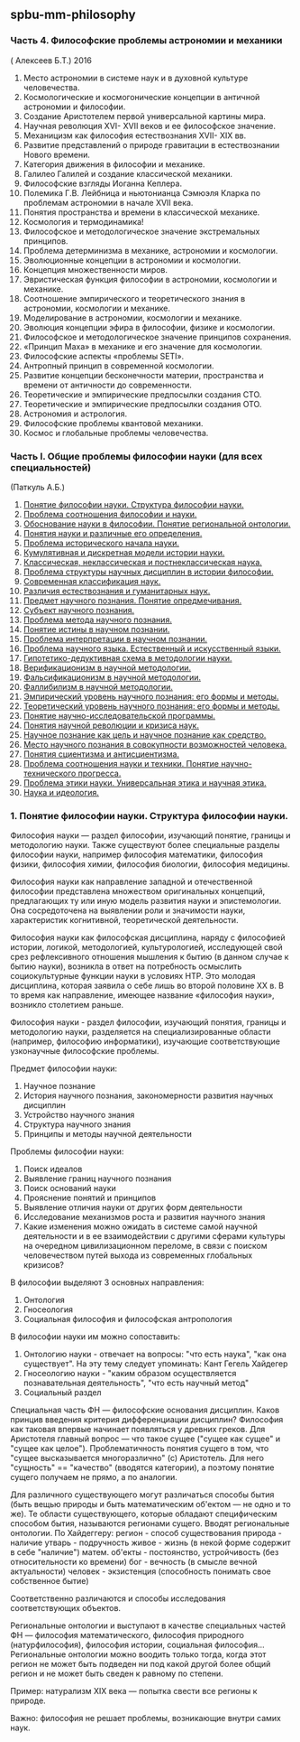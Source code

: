 ## spbu-mm-philosophy

### Часть 4.  Философские проблемы астрономии и механики 
( Алексеев Б.Т.)
2016

1.	Место астрономии в системе наук и в духовной культуре человечества.
2.	Космологические  и космогонические концепции в античной астрономии и философии.
3.	Создание Аристотелем первой универсальной картины мира.
4.	Научная революция  XVI- XVII веков и ее философское значение.
5.	Механицизм как философия естествознания XVII- XIX вв.
6.	Развитие представлений о природе гравитации в естествознании Нового времени.
7.	Категория движения в философии и механике.
8.	Галилео Галилей и создание классической механики.
9.	Философские взгляды Иоганна Кеплера.
10.	Полемика Г.В. Лейбница и ньютонианца Сэмюэля Кларка по проблемам астрономии в начале XVII века.
11.	Понятия пространства и времени в классической механике.
12.	Космология и термодинамика!
13.	Философское и методологическое значение экстремальных принципов.
14.	Проблема детерминизма в механике, астрономии и космологии.
15.	Эволюционные концепции в астрономии и космологии.
16.	Концепция множественности миров.
17.	Эвристическая функция философии в астрономии, космологии и механике.
18.	Соотношение эмпирического и теоретического знания в астрономии, космологии и механике.
19.	Моделирование в астрономии, космологии и механике.
20.	Эволюция концепции эфира в философии, физике и космологии.
21.	Философское и методологическое значение принципов сохранения.
22.	«Принцип Маха» в механике и его значение для космологии.
23.	Философские аспекты «проблемы SETI».
24.	Антропный принцип в современной космологии.
25.	Развитие концепции бесконечности материи, пространства и времени от античности до современности.
26.	Теоретические и эмпирические предпосылки создания СТО.
27.	Теоретические и эмпирические предпосылки создания ОТО.
28.	Астрономия и астрология.
29.	Философские проблемы квантовой механики.
30.	Космос и глобальные проблемы человечества.

### Часть I. Общие проблемы философии науки (для всех специальностей)
(Паткуль А.Б.)

1.  <a href="#I-1">Понятие философии науки. Структура философии науки.</a>
2.	<a href="#I-2">Проблема соотношения философии и науки.</a>
3.	<a href="#I-3">Обоснование науки в философии. Понятие региональной онтологии. </a>
4.	<a href="#I-4">Понятия науки и различные его определения.</a>
5.	<a href="#I-5">Проблема исторического начала науки.</a>
6.	<a href="#I-6">Кумулятивная и дискретная модели истории науки.</a>
7.	<a href="#I-7">Классическая, неклассическая и постнеклассическая наука.</a>
8.	<a href="#I-8">Проблема структуры научных дисциплин в истории философии.</a>
9.	<a href="#I-9">Современная классификация наук.</a>
10.	<a href="#I-10">Различия естествознания и гуманитарных наук.</a>
11.	<a href="#I-11">Предмет научного познания. Понятие опредмечивания.</a>
12.	<a href="#I-12">Субъект научного познания.</a>
13.	<a href="#I-13">Проблема метода научного познания.</a>
14.	<a href="#I-14">Понятие истины в научном познании.</a>
15.	<a href="#I-15">Проблема интерпретации в научном познании.</a>
16.	<a href="#I-16">Проблема научного языка. Естественный и искусственный языки.</a>
17.	<a href="#I-17">Гипотетико-дедуктивная схема в методологии науки.</a>
18.	<a href="#I-18">Верификационизм в научной методологии.</a>
19.	<a href="#I-19">Фальсификационизм в научной методологии.</a>
20.	<a href="#I-20">Фаллибилизм в научной методологии.</a>
21.	<a href="#I-21">Эмпирический уровень научного познания: его формы и методы.</a>
22.	<a href="#I-22">Теоретический уровень научного познания: его формы и методы.</a>
23.	<a href="#I-23">Понятие научно-исследовательской программы.</a>
24.	<a href="#I-24">Понятия научной революции и кризиса наук.</a>
25.	<a href="#I-25">Научное познание как цель и научное познание как средство.</a>
26.	<a href="#I-26">Место научного познания в совокупности возможностей человека. </a>
27.	<a href="#I-27">Понятия сциентизма и антисциентизма.</a>
28.	<a href="#I-28">Проблема соотношения науки и техники. Понятие научно-технического прогресса.</a>
29.	<a href="#I-29">Проблема этики науки. Универсальная этика и научная этика.</a>
30.	<a href="#I-30">Наука и идеология.</a>

<h3 id="I-1">1.	Понятие философии науки. Структура философии науки.</h3>

Философия науки — раздел философии, изучающий понятие, границы и методологию науки. Также существуют более специальные разделы философии науки, например философия математики, философия физики, философия химии, философия биологии, философия медицины.

Философия науки как направление западной и отечественной философии представлена множеством оригинальных концепций, предлагающих ту или иную модель развития науки и эпистемологии. Она сосредоточена на выявлении роли и значимости науки, характеристик когнитивной, теоретической деятельности.

Философия науки как философская дисциплина, наряду с философией истории, логикой, методологией, культурологией, исследующей свой срез рефлексивного отношения мышления к бытию (в данном случае к бытию науки), возникла в ответ на потребность осмыслить социокультурные функции науки в условиях НТР. Это молодая дисциплина, которая заявила о себе лишь во второй половине XX в. В то время как направление, имеющее название «философия науки», возникло столетием раньше.

Философия науки - раздел философии, изучающий понятия, границы и методологию науки, разделяется на специализированные области (например, философию информатики), изучающие соответствующие узконаучные философские проблемы.

Предмет философии науки:
1. Научное познание
2. История научного познания, закономерности развития научных дисциплин
3. Устройство научного знания
4. Структура научного знания
5. Принципы и методы научной деятельности

Проблемы философии науки:
1. Поиск идеалов
2. Выявление границ научного познания
3. Поиск оснований науки
4. Прояснение понятий и принципов
5. Выявление отличия науки от других форм деятельности
6. Исследование механизмов роста и развития научного знания
7. Какие изменения можно ожидать в системе самой научной деятельности и в ее взаимодействии с другими сферами культуры на очередном цивилизационном переломе, в связи с поиском человечеством путей выхода из современных глобальных кризисов?

В философии выделяют 3 основных направления:
1. Онтология
2. Гносеология
3. Социальная философия и философская антропология

В философии науки им можно сопоставить:
1. Онтологию науки - отвечает на вопросы: "что есть наука", "как она существует". На эту тему следует упоминать: 
Кант
Гегель
Хайдегер
2. Гносеологию науки - "каким образом осуществляется познавательная деятельность", "что есть научный метод"
3. Социальный раздел

Специальная часть ФН — философские основания дисциплин. Каков принцив введения критерия дифференциации дисциплин? Философия как таковая впервые начинает появляться у древних греков. Для Аристотеля главный вопрос — что такое сущее ("сущее как сущее" и "сущее как целое"). Проблематичность понятия сущего в том, что "сущее высказывается многоразлично" (с) Аристотель. Для него "сущность" == "качество" (вводятся категории), а поэтому понятие сущего получаем не прямо, а по аналогии.

Для различного существующего могут различаться способы бытия (быть вещью природы и быть математическим об'ектом — не одно и то же). Те области существующего, которые обладают специфическим способом бытия, называются регионами сущего. Вводят региональные онтологии.
 По Хайдеггеру:
регион - способ существования
природа	- наличие
утварь - подручность
живое - жизнь (в некой форме содержит в себе "наличие")
матем. об'екты - постоянство, устройчивость (без относительности ко времени)
бог - вечность (в смысле вечной актуальности)
человек	- экзистенция (способность понимать свое собственное бытие)

Соответственно различаются и способы исследования соответствующих объектов.

Региональные онтологии и выступают в качестве специальных частей ФН — философия математического, философия природного (натурфилософия), философия истории, социальная философия… Региональные онтологии можно воодить только тогда, когда этот регион не может быть подведен ни под какой другой более общий регион и не может быть сведен к равному по степени.

Пример: натурализм XIX века — попытка свести все регионы к природе.

Важно: философия не решает проблемы, возникающие внутри самих наук.
